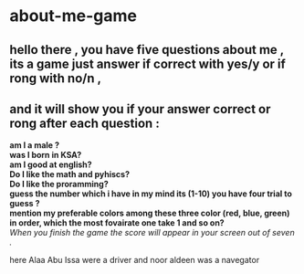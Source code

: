 # about-me-game

## hello there , you have five questions about me , its a game just answer if correct with yes/y or if rong with no/n ,
## and it will show you if your answer correct or rong after each question : 
**am I a male ?** <br>
**was I born in KSA?** <br>
**am I good at english?** <br >
**Do I like the math and pyhiscs?** <br>
**Do I like the proramming?** <br>
**guess the number which i have in my mind its (1-10) you have four trial to guess ?**<br>
**mention my preferable colors among these three color (red, blue, green) in order, which the most fovairate one take 1 and so on?**<br>
*When you finish the game the score will appear in your screen out of seven .*

here Alaa Abu Issa were a driver 
and noor aldeen was a navegator